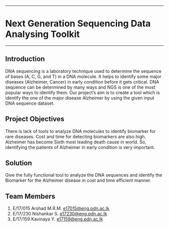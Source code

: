 ___
# Next Generation Sequencing Data Analysing Toolkit
___

## Introduction
DNA sequencing is a laboratory technique used to determine the sequence of bases (A, C, G, and T) in a DNA molecule. It helps to identify some major diseases (Alzheimer, Cancer) in early condition before it gets critical. DNA sequence can be determined by many ways and NGS is one of the most popular ways to identify them. 
Our project’s aim is to create a tool which is identify the one of the major disease Alzheimer by using the given input DNA sequence dataset.

## Project Objectives
There is lack of tools to analyze DNA molecules to identify biomarker for rare diseases. Cost and time for detecting biomarkers are also high. Alzheimer has become Sixth most leading death cause in world. So, identifying the patients of Alzheimer in early condition is very important.

## Solution
Give the fully functional tool to analyze the DNA sequences and identify the Biomarker for the Alzheimer disease in cost and time efficient manner.

## Team Members
1. E/17/015 Arshad M.R.M.  [e17015@eng.pdn.ac.lk](mailto:e17015@eng.pdn.ac.lk)
2. E/17/230 Nishankar S. [e17230@eng.pdn.ac.lk](mailto:e17230@eng.pdn.ac.lk)
3. E/17/159 Kavinaya Y. [e17159@eng.pdn.ac.lk](mailto:e17159@eng.pdn.ac.lk)
